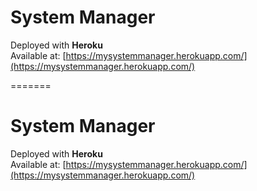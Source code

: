 # System Manager

Deployed with **Heroku**  
Available at: [https://mysystemmanager.herokuapp.com/](https://mysystemmanager.herokuapp.com/)

=======
# System Manager

Deployed with **Heroku**  
Available at: [https://mysystemmanager.herokuapp.com/](https://mysystemmanager.herokuapp.com/)
